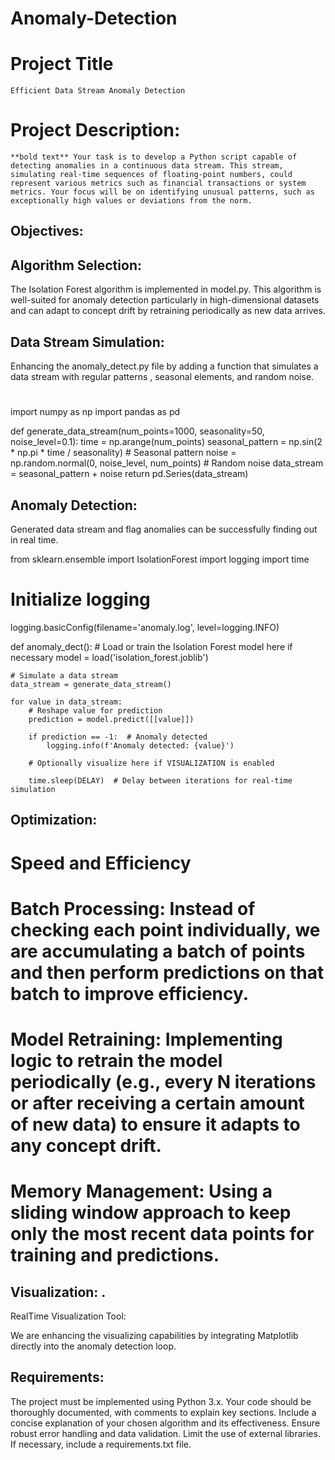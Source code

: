 # Anomaly-Detection

# Project Title
	Efficient Data Stream Anomaly Detection
 

# Project Description:
	**bold text** Your task is to develop a Python script capable of detecting anomalies in a continuous data stream. This stream, simulating real-time sequences of floating-point numbers, could represent various metrics such as financial transactions or system metrics. Your focus will be on identifying unusual patterns, such as exceptionally high values or deviations from the norm.

## Objectives:
## Algorithm Selection: 
The Isolation Forest algorithm is implemented in model.py.
This algorithm is well-suited for anomaly detection particularly in high-dimensional datasets and can adapt to concept drift by retraining periodically as new data arrives.

## Data Stream Simulation: 
Enhancing the anomaly_detect.py file by adding a function that simulates a data stream with regular patterns , seasonal elements, and random noise.
#
import numpy as np
import pandas as pd

def generate_data_stream(num_points=1000, seasonality=50, noise_level=0.1):
    time = np.arange(num_points)
    seasonal_pattern = np.sin(2 * np.pi * time / seasonality)  # Seasonal pattern
    noise = np.random.normal(0, noise_level, num_points)  # Random noise
    data_stream = seasonal_pattern + noise
    return pd.Series(data_stream)

## Anomaly Detection:
Generated data stream and flag anomalies can be successfully finding out in real time.

from sklearn.ensemble import IsolationForest
import logging
import time

# Initialize logging
logging.basicConfig(filename='anomaly.log', level=logging.INFO)

def anomaly_dect():
    # Load or train the Isolation Forest model here if necessary
    model = load('isolation_forest.joblib')
    
    # Simulate a data stream
    data_stream = generate_data_stream()
    
    for value in data_stream:
        # Reshape value for prediction
        prediction = model.predict([[value]])
        
        if prediction == -1:  # Anomaly detected
            logging.info(f'Anomaly detected: {value}')
        
        # Optionally visualize here if VISUALIZATION is enabled
        
        time.sleep(DELAY)  # Delay between iterations for real-time simulation


## Optimization: 

# Speed and Efficiency
# Batch Processing: Instead of checking each point individually, we are  accumulating a batch of points and then perform predictions on that batch to improve efficiency.

# Model Retraining: Implementing logic to retrain the model periodically (e.g., every N iterations or after receiving a certain amount of new data) to ensure it adapts to any concept drift.

# Memory Management: Using  a sliding window approach to keep only the most recent data points for training and predictions.

## Visualization: .
RealTime Visualization Tool:

We are enhancing the visualizing capabilities by integrating Matplotlib directly into the anomaly detection loop.


## Requirements:
The project must be implemented using Python 3.x.
Your code should be thoroughly documented, with comments to explain key sections.
Include a concise explanation of your chosen algorithm and its effectiveness.
Ensure robust error handling and data validation.
Limit the use of external libraries. If necessary, include a requirements.txt file.



